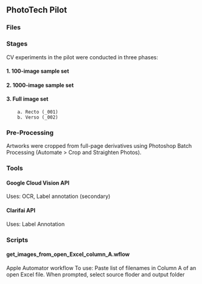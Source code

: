 ## PhotoTech Pilot

### Files


### Stages

CV experiments in the pilot were conducted in three phases:

#### 1. 100-image sample set

#### 2. 1000-image sample set

#### 3. Full image set
        a. Recto (_001)
        b. Verso (_002)


### Pre-Processing

Artworks were cropped from full-page derivatives using Photoshop Batch Processing (Automate > Crop and Straighten Photos).

### Tools

#### Google Cloud Vision API

Uses: OCR, Label annotation (secondary)

#### Clarifai API
Uses: Label Annotation


### Scripts

#### get_images_from_open_Excel_column_A.wflow
Apple Automator workflow
To use: Paste list of filenames in Column A of an open Excel file. When prompted, select source floder and output folder


